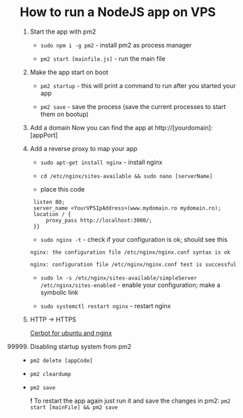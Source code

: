 # How to run a NodeJS app on VPS

1. Start the app with pm2

   - `sudo npm i -g pm2` - install pm2 as process manager

   - `pm2 start [mainfile.js]` - run the main file

2. Make the app start on boot

   - `pm2 startup` - this will print a command to run after you started your app

   - `pm2 save` - save the process (save the current processes to start them on bootup)

3. Add a domain
   Now you can find the app at http://[yourdomain]:[appPort]

4. Add a reverse proxy to map your app

   - `sudo apt-get install nginx` - install nginx

   - `cd /etc/nginx/sites-available && sudo nano [serverName]`

   - place this code

   ```server {
    listen 80;
    server_name <YourVPSIpAddress>(www.mydomain.ro mydomain.ro);
    location / {
        proxy_pass http://localhost:3000/;
    }}
   ```

   - `sudo nginx -t` - check if your configuration is ok; should see this

   ```
   nginx: the configuration file /etc/nginx/nginx.conf syntax is ok

   nginx: configuration file /etc/nginx/nginx.conf test is successful
   ```

   - `sudo ln -s /etc/nginx/sites-available/simpleServer /etc/nginx/sites-enabled` - enable your configuration; make a symbolic link

   - `sudo systemctl restart nginx` - restart nginx

5) HTTP -> HTTPS

   [Cerbot for ubuntu and nginx](https://certbot.eff.org/lets-encrypt/ubuntubionic-nginx)

99999. Disabling startup system from pm2

- `pm2 delete [appCode]`
- `pm2 cleardump`
- `pm2 save`

  **!** To restart the app again just run it and save the changes in pm2:
  `pm2 start [mainFile] && pm2 save`
